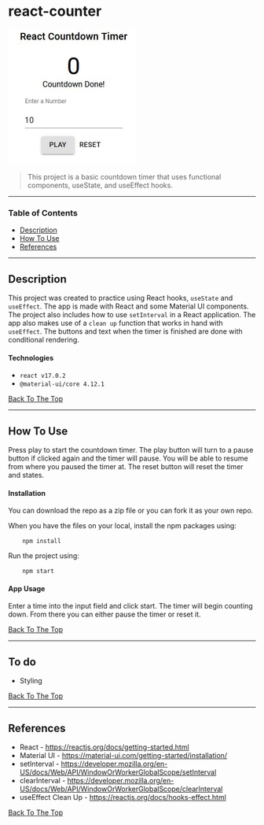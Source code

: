 # react-counter

![React Timer Basic](\react-countdown-timer-ss.JPG)

> This project is a basic countdown timer that uses functional components, useState, and useEffect hooks.

---

### Table of Contents


- [Description](#description)
- [How To Use](#how-to-use)
- [References](#references)

---

## Description
This project was created to practice using React hooks, ``useState`` and ``useEffect``. The app is made with React and some Material UI components. The project also includes how to use ``setInterval`` in a React application. The app also makes use of a ``clean up`` function that works in hand with ``useEffect``. The buttons and text when the timer is finished are done with conditional rendering.

#### Technologies

- ``react v17.0.2``
- ``@material-ui/core 4.12.1``


[Back To The Top](#react-counter)

---

## How To Use
Press play to start the countdown timer. The play button will turn to a pause button if clicked again and the timer will pause. You will be able to resume from where you paused the timer at. The reset button will reset the timer and states.

#### **Installation**
You can download the repo as a zip file or you can fork it as your own repo.

When you have the files on your local, install the npm packages using:
```
    npm install
```

Run the project using:
```
    npm start
```

#### **App Usage**
Enter a time into the input field and click start. The timer will begin counting down. From there you can either pause the timer or reset it.

[Back To The Top](#react-counter)

---

## To do

- Styling

[Back To The Top](#react-counter)

---

## References

- React - https://reactjs.org/docs/getting-started.html
- Material UI - https://material-ui.com/getting-started/installation/
- setInterval - https://developer.mozilla.org/en-US/docs/Web/API/WindowOrWorkerGlobalScope/setInterval
- clearInterval -  https://developer.mozilla.org/en-US/docs/Web/API/WindowOrWorkerGlobalScope/clearInterval
- useEffect Clean Up - https://reactjs.org/docs/hooks-effect.html

[Back To The Top](#react-counter)